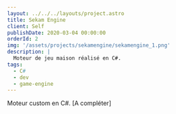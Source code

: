 ```yaml
---
layout: ../../../layouts/project.astro
title: Sekam Engine
client: Self
publishDate: 2020-03-04 00:00:00
orderId: 2
img: '/assets/projects/sekamengine/sekamengine_1.png'
description: |
  Moteur de jeu maison réalisé en C#.
tags:
  - C#
  - dev
  - game-engine
---
```


Moteur custom en C#. [A compléter]
